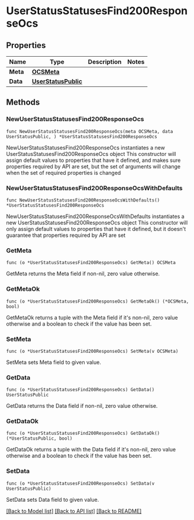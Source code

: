 # UserStatusStatusesFind200ResponseOcs

## Properties

Name | Type | Description | Notes
------------ | ------------- | ------------- | -------------
**Meta** | [**OCSMeta**](OCSMeta.md) |  | 
**Data** | [**UserStatusPublic**](UserStatusPublic.md) |  | 

## Methods

### NewUserStatusStatusesFind200ResponseOcs

`func NewUserStatusStatusesFind200ResponseOcs(meta OCSMeta, data UserStatusPublic, ) *UserStatusStatusesFind200ResponseOcs`

NewUserStatusStatusesFind200ResponseOcs instantiates a new UserStatusStatusesFind200ResponseOcs object
This constructor will assign default values to properties that have it defined,
and makes sure properties required by API are set, but the set of arguments
will change when the set of required properties is changed

### NewUserStatusStatusesFind200ResponseOcsWithDefaults

`func NewUserStatusStatusesFind200ResponseOcsWithDefaults() *UserStatusStatusesFind200ResponseOcs`

NewUserStatusStatusesFind200ResponseOcsWithDefaults instantiates a new UserStatusStatusesFind200ResponseOcs object
This constructor will only assign default values to properties that have it defined,
but it doesn't guarantee that properties required by API are set

### GetMeta

`func (o *UserStatusStatusesFind200ResponseOcs) GetMeta() OCSMeta`

GetMeta returns the Meta field if non-nil, zero value otherwise.

### GetMetaOk

`func (o *UserStatusStatusesFind200ResponseOcs) GetMetaOk() (*OCSMeta, bool)`

GetMetaOk returns a tuple with the Meta field if it's non-nil, zero value otherwise
and a boolean to check if the value has been set.

### SetMeta

`func (o *UserStatusStatusesFind200ResponseOcs) SetMeta(v OCSMeta)`

SetMeta sets Meta field to given value.


### GetData

`func (o *UserStatusStatusesFind200ResponseOcs) GetData() UserStatusPublic`

GetData returns the Data field if non-nil, zero value otherwise.

### GetDataOk

`func (o *UserStatusStatusesFind200ResponseOcs) GetDataOk() (*UserStatusPublic, bool)`

GetDataOk returns a tuple with the Data field if it's non-nil, zero value otherwise
and a boolean to check if the value has been set.

### SetData

`func (o *UserStatusStatusesFind200ResponseOcs) SetData(v UserStatusPublic)`

SetData sets Data field to given value.



[[Back to Model list]](../README.md#documentation-for-models) [[Back to API list]](../README.md#documentation-for-api-endpoints) [[Back to README]](../README.md)


